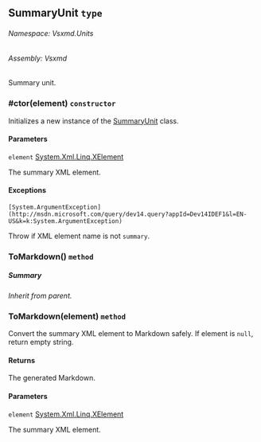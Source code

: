 <a name='T-Vsxmd-Units-SummaryUnit'></a>
## SummaryUnit `type`

###### Namespace:  Vsxmd.Units

###### Assembly:  Vsxmd

Summary unit.

<a name='M-Vsxmd-Units-SummaryUnit-#ctor-System-Xml-Linq-XElement-'></a>
### #ctor(element) `constructor`

Initializes a new instance of the [SummaryUnit](/Vsxmd.Units.SummaryUnit.md/#T-Vsxmd-Units-SummaryUnit) class.

#### Parameters

`element`  [System.Xml.Linq.XElement](http://msdn.microsoft.com/query/dev14.query?appId=Dev14IDEF1&l=EN-US&k=k:System.Xml.Linq.XElement)  

The summary XML element.

#### Exceptions

`[System.ArgumentException](http://msdn.microsoft.com/query/dev14.query?appId=Dev14IDEF1&l=EN-US&k=k:System.ArgumentException)`  

Throw if XML element name is not `summary`.

<a name='M-Vsxmd-Units-SummaryUnit-ToMarkdown'></a>
### ToMarkdown() `method`

##### Summary

*Inherit from parent.*

<a name='M-Vsxmd-Units-SummaryUnit-ToMarkdown-System-Xml-Linq-XElement-'></a>
### ToMarkdown(element) `method`

Convert the summary XML element to Markdown safely.
If element is `null`, return empty string.

#### Returns





The generated Markdown.

#### Parameters

`element`  [System.Xml.Linq.XElement](http://msdn.microsoft.com/query/dev14.query?appId=Dev14IDEF1&l=EN-US&k=k:System.Xml.Linq.XElement)  

The summary XML element.
